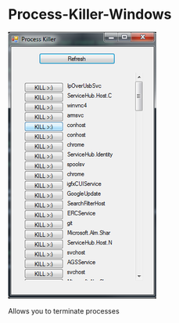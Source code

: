 # Process-Killer-Windows
![alt text](https://github.com/mysterious1223/Process-Killer-Windows/blob/master/Capture.PNG)

Allows you to terminate processes
